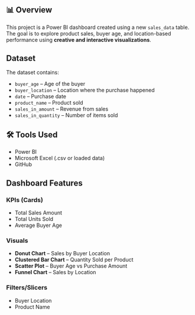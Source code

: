 #
## 📊 Overview  
This project is a Power BI dashboard created using a new `sales_data` table.  
The goal is to explore product sales, buyer age, and location-based performance using **creative and interactive visualizations**.

##  Dataset  
The dataset contains:
- `buyer_age` – Age of the buyer
- `buyer_location` – Location where the purchase happened
- `date` – Purchase date
- `product_name` – Product sold
- `sales_in_amount` – Revenue from sales
- `sales_in_quantity` – Number of items sold

## 🛠 Tools Used  
- Power BI  
- Microsoft Excel (.csv or loaded data)  
- GitHub

##  Dashboard Features  
###  KPIs (Cards)
- Total Sales Amount  
- Total Units Sold  
- Average Buyer Age  

###  Visuals
- **Donut Chart** – Sales by Buyer Location  
- **Clustered Bar Chart** – Quantity Sold per Product  
- **Scatter Plot** – Buyer Age vs Purchase Amount  
- **Funnel Chart** – Sales by Location  

### Filters/Slicers
- Buyer Location  
- Product Name

